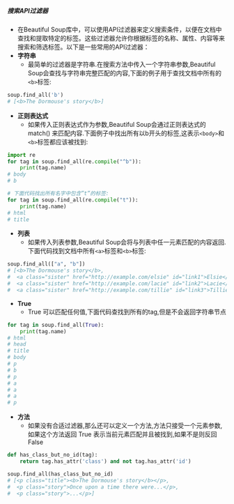 ##### 搜索API过滤器
- 在Beautiful Soup库中，可以使用API过滤器来定义搜索条件，以便在文档中查找和提取特定的标签。这些过滤器允许你根据标签的名称、属性、内容等来搜索和筛选标签。以下是一些常用的API过滤器：
- **字符串**
	- 最简单的过滤器是字符串.在搜索方法中传入一个字符串参数,Beautiful Soup会查找与字符串完整匹配的内容,下面的例子用于查找文档中所有的`<b>`标签:
```python
soup.find_all('b')
# [<b>The Dormouse's story</b>]
```
- **正则表达式**
	- 如果传入正则表达式作为参数,Beautiful Soup会通过正则表达式的 match() 来匹配内容.下面例子中找出所有以b开头的标签,这表示`<body>`和`<b>`标签都应该被找到:
```python
import re
for tag in soup.find_all(re.compile("^b")):
    print(tag.name)
# body
# b

# 下面代码找出所有名字中包含”t”的标签:
for tag in soup.find_all(re.compile("t")):
    print(tag.name)
# html
# title
```
- **列表**
	- 如果传入列表参数,Beautiful Soup会将与列表中任一元素匹配的内容返回.下面代码找到文档中所有`<a>`标签和`<b>`标签:
```python
soup.find_all(["a", "b"])
# [<b>The Dormouse's story</b>,
#  <a class="sister" href="http://example.com/elsie" id="link1">Elsie</a>,
#  <a class="sister" href="http://example.com/lacie" id="link2">Lacie</a>,
#  <a class="sister" href="http://example.com/tillie" id="link3">Tillie</a>]
```
- **True**
	- True 可以匹配任何值,下面代码查找到所有的tag,但是不会返回字符串节点
```python
for tag in soup.find_all(True):
    print(tag.name)
# html
# head
# title
# body
# p
# b
# p
# a
# a
# a
# p
```
- **方法**
	- 如果没有合适过滤器,那么还可以定义一个方法,方法只接受一个元素参数, 如果这个方法返回 True 表示当前元素匹配并且被找到,如果不是则反回 False
```python
def has_class_but_no_id(tag):
    return tag.has_attr('class') and not tag.has_attr('id')

soup.find_all(has_class_but_no_id)
# [<p class="title"><b>The Dormouse's story</b></p>,
#  <p class="story">Once upon a time there were...</p>,
#  <p class="story">...</p>]
```

